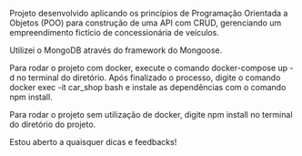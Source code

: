Projeto desenvolvido aplicando os princípios de Programação Orientada a Objetos (POO) para construção de uma API com CRUD, gerenciando um empreendimento fictício de concessionária de veículos.

Utilizei o MongoDB através do framework do Mongoose.

Para rodar o projeto com docker, execute o comando docker-compose up -d no terminal do diretório. Após finalizado o processo, digite o comando docker exec -it car_shop bash e instale as dependências com o comando npm install.

Para rodar o projeto sem utilização de docker, digite npm install no terminal do diretório do projeto.

Estou aberto a quaisquer dicas e feedbacks!
